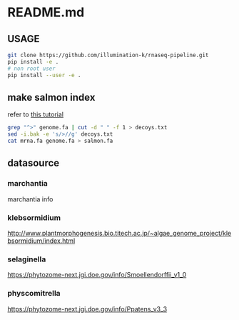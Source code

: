 # README.md

## USAGE

```bash
git clone https://github.com/illumination-k/rnaseq-pipeline.git
pip install -e .
# non root user
pip install --user -e .
```

## make salmon index

refer to [this tutorial](https://combine-lab.github.io/alevin-tutorial/2019/selective-alignment/)

```bash
grep "^>" genome.fa | cut -d " " -f 1 > decoys.txt
sed -i.bak -e 's/>//g' decoys.txt
cat mrna.fa genome.fa > salmon.fa
```

## datasource

### marchantia
marchantia info

### klebsormidium
http://www.plantmorphogenesis.bio.titech.ac.jp/~algae_genome_project/klebsormidium/index.html

### selaginella

https://phytozome-next.jgi.doe.gov/info/Smoellendorffii_v1_0

### physcomitrella

https://phytozome-next.jgi.doe.gov/info/Ppatens_v3_3
